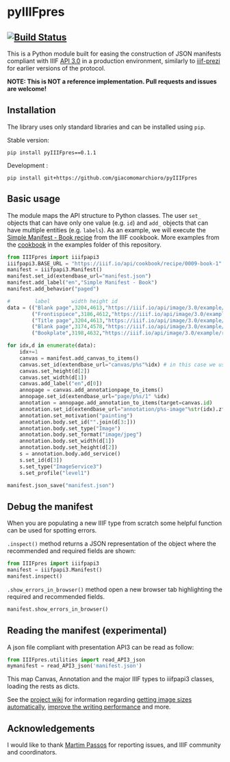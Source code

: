 # pyIIIFpres
[![Build Status](https://travis-ci.com/giacomomarchioro/pyIIIFpres.svg?branch=main)](https://travis-ci.com/giacomomarchioro/pyIIIFpres)
----------------
This is a Python module built for easing the construction of JSON manifests compliant with IIIF [API 3.0](https://iiif.io/api/presentation/3.0/) in a production environment, similarly to [iiif-prezi](https://github.com/iiif-prezi/iiif-prezi) for earlier versions of the protocol.

**NOTE: This is NOT a reference implementation. Pull requests and issues are welcome!**

## Installation
The library uses only standard libraries and can be installed using `pip`.

Stable version:

    pip install pyIIIFpres==0.1.1

Development :

    pip install git+https://github.com/giacomomarchioro/pyIIIFpres

## Basic usage
The module maps the API structure to Python classes. The user `set_` objects that can have only one value (e.g. `id`) and `add_` objects that can have multiple entities (e.g. `labels`).
As an example, we will execute the [Simple Manifest - Book recipe](https://iiif.io/api/cookbook/recipe/0009-book-1/) from the IIIF cookbook. More examples from the [cookbook](https://iiif.io/api/cookbook/) in the examples folder of this repository.

```python
from IIIFpres import iiifpapi3
iiifpapi3.BASE_URL = "https://iiif.io/api/cookbook/recipe/0009-book-1"
manifest = iiifpapi3.Manifest()
manifest.set_id(extendbase_url="manifest.json")
manifest.add_label("en","Simple Manifest - Book")
manifest.add_behavior("paged")

#        label       width height id                                                                            service  
data = (("Blank page",3204,4613,"https://iiif.io/api/image/3.0/example/reference/59d09e6773341f28ea166e9f3c1e674f-gallica_ark_12148_bpt6k1526005v_f18","/full/max/0/default.jpg"),
        ("Frontispiece",3186,4612,"https://iiif.io/api/image/3.0/example/reference/59d09e6773341f28ea166e9f3c1e674f-gallica_ark_12148_bpt6k1526005v_f19","/full/max/0/default.jpg"),
        ("Title page",3204,4613,"https://iiif.io/api/image/3.0/example/reference/59d09e6773341f28ea166e9f3c1e674f-gallica_ark_12148_bpt6k1526005v_f20","/full/max/0/default.jpg"),
        ("Blank page",3174,4578,"https://iiif.io/api/image/3.0/example/reference/59d09e6773341f28ea166e9f3c1e674f-gallica_ark_12148_bpt6k1526005v_f21","/full/max/0/default.jpg"),
        ("Bookplate",3198,4632,"https://iiif.io/api/image/3.0/example/reference/59d09e6773341f28ea166e9f3c1e674f-gallica_ark_12148_bpt6k1526005v_f22","/full/max/0/default.jpg"),)

for idx,d in enumerate(data):
    idx+=1 
    canvas = manifest.add_canvas_to_items()
    canvas.set_id(extendbase_url="canvas/p%s"%idx) # in this case we use the base url
    canvas.set_height(d[2])
    canvas.set_width(d[1])
    canvas.add_label("en",d[0])
    annopage = canvas.add_annotationpage_to_items()
    annopage.set_id(extendbase_url="page/p%s/1" %idx)
    annotation = annopage.add_annotation_to_items(target=canvas.id)
    annotation.set_id(extendbase_url="annotation/p%s-image"%str(idx).zfill(4))
    annotation.set_motivation("painting")
    annotation.body.set_id("".join(d[3:]))
    annotation.body.set_type("Image")
    annotation.body.set_format("image/jpeg")
    annotation.body.set_width(d[1])
    annotation.body.set_height(d[2])
    s = annotation.body.add_service()
    s.set_id(d[3])
    s.set_type("ImageService3")
    s.set_profile("level1")

manifest.json_save("manifest.json")
```

## Debug the manifest
When you are populating a new IIIF type from scratch some helpful function can be
used for spotting errors.

`.inspect()` method returns a JSON representation of the object where the 
recommended and required fields are shown:

```python
from IIIFpres import iiifpapi3
manifest = iiifpapi3.Manifest()
manifest.inspect()
```

`.show_errors_in_browser()` method open a new browser tab highlighting the 
required and recommended fields.

```python
manifest.show_errors_in_browser()
```

## Reading the manifest (experimental)
A json file compliant with presentation API3 can be read as follow:
```python
from IIIFpres.utilities import read_API3_json
mymanifest = read_API3_json('manifest.json')
```
This map Canvas, Annotation and the major IIIF types to iiifpapi3 classes, loading the rests as dicts.

See the [project wiki](https://github.com/giacomomarchioro/pyIIIFpres/wiki) for  information regarding [getting image sizes automatically](https://github.com/giacomomarchioro/pyIIIFpres/wiki/Getting-image-sizes-automatically), [improve the writing performance](https://github.com/giacomomarchioro/pyIIIFpres/wiki/Improve-performance-of-writing-and-serving-JSON-IIIF-objects) and more.


## Acknowledgements
I would like to thank [Martim Passos](https://github.com/martimpassos) for reporting issues, and IIIF community and coordinators.